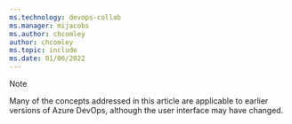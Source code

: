 ```yaml
---
ms.technology: devops-collab
ms.manager: mijacobs
ms.author: chcomley
author: chcomley
ms.topic: include
ms.date: 01/06/2022
---
```


> [!NOTE]
> Many of the concepts addressed in this article are applicable to earlier versions of Azure DevOps, although the user interface may have changed.
